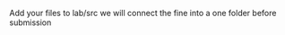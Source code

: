 Add your files to lab<number of lab>/src we will connect the fine into a one folder before submission